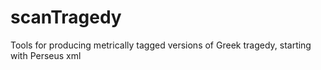 # scanTragedy
Tools for producing metrically tagged versions of Greek tragedy, starting with Perseus xml
